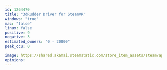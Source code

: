 ```yaml
---
id: 1264470
title: "3dRudder Driver for SteamVR"
windows: "true"
mac: "false"
linux: false
positive: 9
negative: 3
estimated_owners: "0 - 20000"
peak_ccu: 0

image: https://shared.akamai.steamstatic.com/store_item_assets/steam/apps/1264470/header.jpg?t=1593104640
opinions:
---
```

